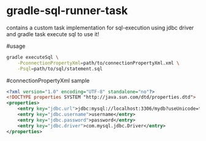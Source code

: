 # gradle-sql-runner-task
contains a custom task implementation for sql-execution using jdbc driver
and gradle task execute sql to use it!

#usage 
```bash
gradle executeSql \
	-PconnectionPropertyXml=path/to/connectionPropertyXml.xml \
	-Psql=path/to/sql/statement.sql
```

#connectionPropertyXml sample 
```xml
<?xml version="1.0" encoding="UTF-8" standalone="no"?>
<!DOCTYPE properties SYSTEM "http://java.sun.com/dtd/properties.dtd">
<properties>
	<entry key="jdbc.url">jdbc:mysql://localhost:3306/mydb?useUnicode=true&amp;characterEncoding=UTF8&amp;connectTimeout=5000&amp;socketTimeout=6000</entry>
	<entry key="jdbc.username">username</entry>
	<entry key="jdbc.password">password</entry>
	<entry key="jdbc.driver">com.mysql.jdbc.Driver</entry>
</properties>
```
